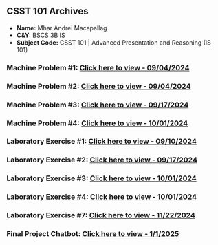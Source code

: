 ## **CSST 101 Archives**

- **Name:** Mhar Andrei Macapallag
- **C&Y:** BSCS 3B IS
- **Subject Code:** CSST 101 | Advanced Presentation and Reasoning (IS 101)

### Machine Problem #1: [Click here to view - 09/04/2024](https://github.com/VoxDroid/CSST101_MACAPALLAG/tree/main/CSST_101_BSCS3BIS_MACAPALLAG_MHAR_ANDREI/3B-MACAPALLAG-MP1)
### Machine Problem #2: [Click here to view - 09/04/2024](https://github.com/VoxDroid/CSST101_MACAPALLAG/tree/main/CSST_101_BSCS3BIS_MACAPALLAG_MHAR_ANDREI/3B-MACAPALLAG-MP2)
### Machine Problem #3: [Click here to view - 09/17/2024](https://github.com/VoxDroid/CSST101_MACAPALLAG/tree/main/CSST_101_BSCS3BIS_MACAPALLAG_MHAR_ANDREI/3B-MACAPALLAG-MP3)
### Machine Problem #4: [Click here to view - 10/01/2024](https://github.com/VoxDroid/CSST101_MACAPALLAG/tree/main/CSST_101_BSCS3BIS_MACAPALLAG_MHAR_ANDREI/3B-MACAPALLAG-MP4)
### Laboratory Exercise #1: [Click here to view - 09/10/2024](https://github.com/VoxDroid/CSST101_MACAPALLAG/blob/main/CSST_101_BSCS3BIS_MACAPALLAG_MHAR_ANDREI/3B-MACAPALLAG-EXER1/3B_MACAPALLAG_EXER1.ipynb)
### Laboratory Exercise #2: [Click here to view - 09/17/2024](https://github.com/VoxDroid/CSST101_MACAPALLAG/tree/main/CSST_101_BSCS3BIS_MACAPALLAG_MHAR_ANDREI/3B-MACAPALLAG-EXER2)
### Laboratory Exercise #3: [Click here to view - 10/01/2024](https://github.com/VoxDroid/CSST101_MACAPALLAG/tree/main/CSST_101_BSCS3BIS_MACAPALLAG_MHAR_ANDREI/3B-MACAPALLAG-EXER3)
### Laboratory Exercise #4: [Click here to view - 10/01/2024](https://github.com/VoxDroid/CSST101_MACAPALLAG/tree/main/CSST_101_BSCS3BIS_MACAPALLAG_MHAR_ANDREI/3B-MACAPALLAG-EXER4)
### Laboratory Exercise #7: [Click here to view - 11/22/2024](https://github.com/VoxDroid/CSST101_MACAPALLAG/tree/main/CSST_101_BSCS3BIS_MACAPALLAG_MHAR_ANDREI/3B-MACAPALLAG-EXER7)
### Final Project Chatbot: [Click here to view - 1/1/2025](https://github.com/VoxDroid/CSST101_MACAPALLAG/tree/main/CSST_101_BSCS3BIS_MACAPALLAG_MHAR_ANDREI/Final-Project-Chatbot)
